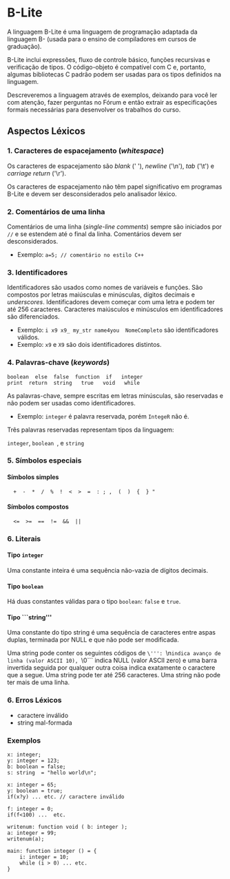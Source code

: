# B-Lite

A linguagem B-Lite é uma linguagem de programação adaptada da linguagem B- (usada para o ensino de compiladores em cursos de graduação). 

B-Lite inclui expressões, fluxo de controle básico, funções recursivas e 
verificação de tipos. O código-objeto é compatível com C e, portanto, 
algumas bibliotecas C padrão podem ser usadas para os tipos definidos na linguagem.

Descreveremos a linguagem através de exemplos, deixando para você ler com atenção, fazer perguntas no Fórum e então extrair as especificações formais necessárias para desenvolver os trabalhos do curso.

## Aspectos Léxicos

### 1. Caracteres de espacejamento (_whitespace_)

Os caracteres de espacejamento são _blank_ (' '), _newline_ ('\n'),  _tab_ ('\t') e _carriage return_ ('\r').

Os caracteres de espacejamento não têm papel significativo em programas B-Lite 
e devem ser desconsiderados pelo analisador léxico.

### 2. Comentários de uma linha

Comentários de uma linha (_single-line comments_) sempre são iniciados por ```//``` e se estendem até o final da linha.
Comentários devem ser desconsiderados.

- Exemplo: ```a=5; // comentário no estilo C++```

### 3. Identificadores

Identificadores são usados como nomes de variáveis e funções. 
São compostos por letras maiúsculas e minúsculas, dígitos decimais e _underscores_.
Identificadores devem começar com uma letra e podem ter até 256 caracteres.
Caracteres maiúsculos e minúsculos em identificadores são diferenciados.

- Exemplo: ```i x9 x9_ my_str name4you  NomeCompleto``` são identificadores válidos. 
- Exemplo: ```x9``` e ```X9``` são dois identificadores distintos.

### 4. Palavras-chave (_keywords_)

```
boolean  else  false  function  if   integer  
print  return  string   true   void   while
``` 

As palavras-chave, sempre escritas em letras minúsculas, são reservadas 
e não podem ser usadas como identificadores. 

- Exemplo: ```integer``` é palavra reservada, porém  ```IntegeR``` não é.

Três palavras reservadas representam tipos da linguagem:

```integer```, ```boolean ```, e ```string```

### 5. Símbolos especiais

#### Símbolos simples

```
  +  -  *  /  %  !  <  >  =  : ; ,  (  )  {  } "
```

#### Símbolos compostos

```
  <=  >=  ==  !=  &&  ||
```

### 6. Literais 

#### Tipo ```integer```

Uma constante inteira é uma sequência não-vazia de dígitos decimais.

#### Tipo ```boolean```

Há duas constantes válidas para o tipo ```boolean```: ```false``` e ```true```.

#### Tipo ```string'''

Uma constante do tipo string é uma sequência de caracteres entre aspas duplas,
terminada por NULL e que não pode ser modificada.

Uma string pode conter os seguintes códigos de ```\''':
```\n``` indica avanço de linha (valor ASCII 10), 
```\0``` indica NULL (valor ASCII zero) e 
uma barra invertida seguida por qualquer outra coisa indica 
exatamente o caractere que a segue. 
Uma string  pode ter até 256 caracteres.
Uma string não pode ter mais de uma linha. 

### 6. Erros Léxicos

- caractere inválido 
- string mal-formada

### Exemplos

```
x: integer;
y: integer = 123;
b: boolean = false;
s: string  = "hello world\n";
```

```
x: integer = 65;
y: boolean = true;
if(x?y) ... etc. // caractere inválido
```

```
f: integer = 0;
if(f<100) ...  etc.
```

```
writenum: function void ( b: integer );
a: integer = 99;
writenum(a); 
```

```
main: function integer () = {
    i: integer = 10;
    while (i > 0) ... etc.  
}
```


